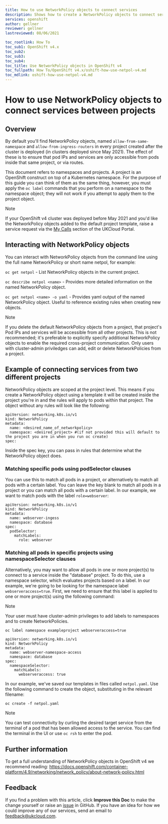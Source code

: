 ```yaml
---
title: How to use NetworkPolicy objects to connect services
description: Shows how to create a NetworkPolicy objects to connect services in two projects
services: openshift
author: gellner
reviewer: gellner
lastreviewed: 08/06/2021

toc_rootlink: How To
toc_sub1: OpenShift v4.x
toc_sub2:
toc_sub3:
toc_sub4:
toc_title: Use NetworkPolicy objects in OpenShift v4
toc_fullpath: How To/OpenShift v4.x/oshift-how-use-netpol-v4.md
toc_mdlink: oshift-how-use-netpol-v4.md
---
```


# How to use NetworkPolicy objects to connect services between projects

## Overview

By default you'll find NetworkPolicy objects, named `allow-from-same-namespace` and `allow-from-ingress-routers` in every project created after the cluster is deployed (in clusters deployed since May 2021). The effect of these is to ensure that pod IPs and services are only accessible from pods inside that same project, or via routes.

This document refers to namespaces and projects. A project is an OpenShift construct on top of a Kubernetes namespace. For the purpose of this guide you can think of them as the same thing, however, you must apply the `oc label` commands that you perform on a namespace to the namespace object; they will not work if you attempt to apply them to the project object.

> [!NOTE]
> If your OpenShift v4 cluster was deployed before May 2021 and you'd like the NetworkPolicy objects added to the default project template, raise a service request via the [My Calls](https://portal.skyscapecloud.com/support/ivanti) section of the UKCloud Portal.

## Interacting with NetworkPolicy objects

You can interact with NetworkPolicy objects from the command line using the full name NetworkPolicy or short name netpol, for example:

`oc get netpol` - List NetworkPolicy objects in the current project.

`oc describe netpol <name>` - Provides more detailed information on the named NetworkPolicy object.

`oc get netpol <name> -o yaml` - Provides yaml output of the named NetworkPolicy object. Useful to reference existing rules when creating new objects.

> [!NOTE]
> If you delete the default NetworkPolicy objects from a project, that project's Pod IPs and services will be accessible from all other projects. This is not recommended; it's preferable to explicitly specify additional NetworkPolicy objects to enable the required cross-project communication. Only users with cluster-admin priviledges can add, edit or delete NetworkPolicies from a project.

## Example of connecting services from two different projects

NetworkPolicy objects are scoped at the project level. This means if you create a NetworkPolicy object using a template it will be created inside the project you're in and the rules will apply to pods within that project. The object without any rules will look like the following:

```none
apiVersion: networking.k8s.io/v1
kind: NetworkPolicy
metadata:
  name: <desired_name_of_networkpolicy>
  namespace: <desired_project> #(if not provided this will default to the project you are in when you run oc create)
spec:
```

Inside the spec key, you can pass in rules that determine what the NetworkPolicy object does.

### Matching specific pods using podSelector clauses

You can use this to match all pods in a project, or alternatively to match all pods with a certain label. You can leave the key blank to match all pods in a project or you can match all pods with a certain label. In our example, we want to match pods with the label `role=webserver`:

```none
apiVersion: networking.k8s.io/v1
kind: NetworkPolicy
metadata:
  name: webserver-ingess
  namespace: database
spec:
  podSelector:
    matchLabels:
      role: webserver
```

### Matching all pods in specific projects using namespaceSelector clauses

Alternatively, you may want to allow all pods in one or more project(s) to connect to a service inside the "database" project. To do this, use a namespace selector, which evaluates projects based on a label. In our example, we're going to be looking for the namespace label `webserveraccess=true`. First, we need to ensure that this label is applied to one or more project(s) using the following command:

> [!NOTE]
> Your user must have cluster-admin privileges to add labels to namespaces and to create NetworkPolicies.

```none
oc label namespace exampleproject webserveraccess=true
```

```none
apiVersion: networking.k8s.io/v1
kind: NetworkPolicy
metadata:
  name: webserver-namespace-access
  namespace: database
spec:
  namespaceSelector:
    matchLabels:
      webserveraccess: true
```

In our example, we've saved our templates in files called `netpol.yaml`. Use the following command to create the object, substituting in the relevant filename:

```none
oc create -f netpol.yaml
```

> [!NOTE]
> You can test connectivity by curling the desired target service from the terminal of a pod that has been allowed access to the service. You can find the terminal in the UI or use `oc rsh` to enter the pod.

## Further information

To get a full understanding of NetworkPolicy objects in OpenShift v4 we recommend reading: <https://docs.openshift.com/container-platform/4.9/networking/network_policy/about-network-policy.html>

## Feedback

If you find a problem with this article, click **Improve this Doc** to make the change yourself or raise an [issue](https://github.com/UKCloud/documentation/issues) in GitHub. If you have an idea for how we could improve any of our services, send an email to <feedback@ukcloud.com>.
